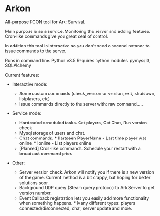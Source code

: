 # Arkon
All-purpose RCON tool for Ark: Survival.

Main purpose is as a service. Monitoring the server and adding features.
Cron-like commands give you great deal of control.

In addition this tool is interactive so you don't need a second instance
to issue commands to the server.

Runs in command line. Python v3.5
Requires python modules: pymysql3, SQLAlchemy

Current features:
- Interactive mode:
  * Some custom commands (check_version or version, exit, shutdown, listplayers, etc)
  * Issue commands directly to the server with: raw command.....
  
- Service mode:
  * Hardcoded scheduled tasks. Get players, Get Chat, Run version check
  * Mysql storage of users and chat.
  * Chat commands.
        * !lastseen PlayerName - Last time player was online.
        * !online - List players online
  * [Planned] Cron-like commands. Schedule your restart with a broadcast command prior.
  
- Other:
  * Server version check. Arkon will notify you if there is a new version of the game. 
    Current method is a bit crappy, but hoping for better solutions soon.
  * Background UDP query (Steam query protocol) to Ark Server to get version number. 
  * Event Callback registration lets you easily add more functionality when something happens.
        * Many different types: players connected/disconnected, chat, server update and more.
